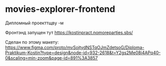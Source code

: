 # movies-explorer-frontend

Дипломный проекттщву -м

Фронтэнд запущен тут https://kostinpract.nomoreparties.sbs/

Сделан по этому макету: https://www.figma.com/proto/mvSojtydNSTqOJmZdetsoG/Diploma-Praktikum-Kostin?type=design&node-id=932-2618&t=Y2gs2Me08i4APq40-0&scaling=min-zoom&page-id=891%3A3857
